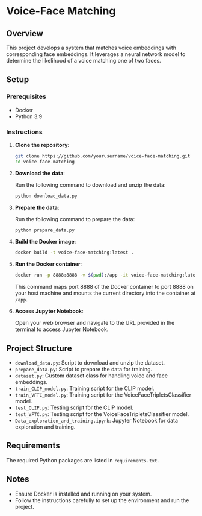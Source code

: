 # Voice-Face Matching

## Overview

This project develops a system that matches voice embeddings with corresponding face embeddings. It leverages a neural network model to determine the likelihood of a voice matching one of two faces.

## Setup

### Prerequisites

- Docker
- Python 3.9

### Instructions

1. **Clone the repository**:

    ```bash
    git clone https://github.com/yourusername/voice-face-matching.git
    cd voice-face-matching
    ```

2. **Download the data**:

    Run the following command to download and unzip the data:

    ```bash
    python download_data.py
    ```

3. **Prepare the data**:

    Run the following command to prepare the data:

    ```bash
    python prepare_data.py
    ```

4. **Build the Docker image**:

    ```bash
    docker build -t voice-face-matching:latest .
    ```

5. **Run the Docker container**:

    ```bash
    docker run -p 8888:8888 -v $(pwd):/app -it voice-face-matching:latest
    ```

    This command maps port 8888 of the Docker container to port 8888 on your host machine and mounts the current directory into the container at `/app`.

6. **Access Jupyter Notebook**:

    Open your web browser and navigate to the URL provided in the terminal to access Jupyter Notebook.

## Project Structure

- `download_data.py`: Script to download and unzip the dataset.
- `prepare_data.py`: Script to prepare the data for training.
- `dataset.py`: Custom dataset class for handling voice and face embeddings.
- `train_CLIP_model.py`: Training script for the CLIP model.
- `train_VFTC_model.py`: Training script for the VoiceFaceTripletsClassifier model.
- `test_CLIP.py`: Testing script for the CLIP model.
- `test_VFTC.py`: Testing script for the VoiceFaceTripletsClassifier model.
- `Data_exploration_and_training.ipynb`: Jupyter Notebook for data exploration and training.

## Requirements

The required Python packages are listed in `requirements.txt`.

## Notes

- Ensure Docker is installed and running on your system.
- Follow the instructions carefully to set up the environment and run the project.
